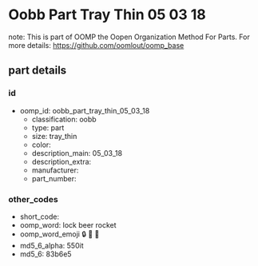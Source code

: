 # Oobb Part Tray Thin 05 03 18  

note: This is part of OOMP the Oopen Organization Method For Parts. For more details: https://github.com/oomlout/oomp_base

##  part details





### id
* oomp_id: oobb_part_tray_thin_05_03_18
  * classification: oobb
  * type: part
  * size: tray_thin
  * color: 
  * description_main: 05_03_18
  * description_extra: 
  * manufacturer: 
  * part_number: 

### other_codes
* short_code: 
* oomp_word: lock beer rocket
* oomp_word_emoji :lock: :beer: :rocket:
* md5_6_alpha: 550it
* md5_6: 83b6e5